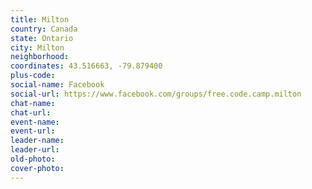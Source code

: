 ```yaml
---
title: Milton
country: Canada
state: Ontario
city: Milton
neighborhood: 
coordinates: 43.516663, -79.879400
plus-code:
social-name: Facebook
social-url: https://www.facebook.com/groups/free.code.camp.milton
chat-name:
chat-url:
event-name:
event-url:
leader-name:
leader-url:
old-photo: 
cover-photo:
---
```

